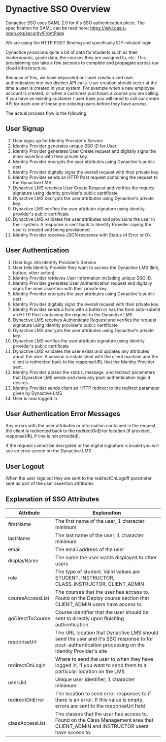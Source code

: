 # Dynactive SSO Overview

Dynactive SSO uses SAML 2.0 for it's SSO authentication piece.
The specification for SAML can be read here: https://wiki.oasis-open.org/security/FrontPage

We are using the HTTP POST Binding and specifically IDP initiated login.

Dynactive provisions quite a bit of data for students such as their leaderboards, grade data, the courses they are assigned to, etc. This provisioning can take a few seconds to complete and propagate across our cloud infrastructure.

Because of this, we have separated our user creation and user authentication into two distinct API calls. User creation should occur at the time a user is created in your system. For example when a new employee account is created, or when a customer purchases a course you are selling. If you have an existing customer / user base you will need to call our create API for each one of these pre-existing users before they have access.

The actual process flow is the following:

## User Signup
1. User signs up for Identity Provider's Service
2. Identity Provider generates unique SSO ID for User
3. Identity Provider generates User Create request and digitally signs the inner assertion with their private key.
4. Identity Provider encrypts the user attributes using Dynactive's public cert
5. Identity Provider digitally signs the overall request with their private key.
6. Identity Provider sends an HTTP Post request containing the request to the Dynactive LMS
7. Dynactive LMS receives User Create Request and verifies the request signature using identity provider's public certificate
8. Dynactive LMS decrypts the user attributes using Dynactive's private key.
9. Dynactive LMS verifies the user attribute signature using identity provider's public certificate
10. Dynactive LMS validates the user attributes and provisions the user in their system.  A response is sent back to Identity Provider saying the user is created and being provisioned.
11. Identity Provider receives JSON response with Status of Error or Ok

## User Authentication
1. User logs into Identity Provider's Service
2. User tells Identity Provider they want to access the Dynactive LMS (link, button, other action)
3. Identity Provider retrieves User information including unique SSO ID.
4. Identity Provider generates User Authentication request and digitally signs the inner assertion with their private key.
4. Identity Provider encrypts the user attributes using Dynactive's public cert
5. Identity Provider digitally signs the overall request with their private key.
6. Identity Provider sends a form with a button or has the form auto-submit an HTTP Post containing the request to the Dynactive LMS
7. Dynactive LMS receives Authenticate Request and verifies the request signature using identity provider's public certificate
8. Dynactive LMS decrypts the user attributes using Dynactive's private key.
9. Dynactive LMS verifies the user attribute signature using identity provider's public certificate
10. Dynactive LMS validates the user exists and updates any attributes about the user.  A session is established with the client machine and the client is redirected back to the responseURL that the Identity Provider sent.
11. Identity Provider parses the status, message, and redirect parameters that Dynactive LMS sends and does any post-authentication logic it desires.  
12. Identity Provider sends client an HTTP redirect to the redirect parameter given by Dynactive LMS
12. User is now logged in.

## User Authentication Error Messages
Any errors with the user attributes or information contained in the request, the client is redirected back to the redirectOnError location (if provided, responseURL if one is not provided). 

If the request cannot be decrypted or the digital signature is invalid you will see an error screen on the Dynactive LMS.

## User Logout

When the user logs out they are sent to the redirectOnLogoff parameter sent as part of the user assertion attributes.

## Explanation of SSO Attributes

Attribute        | Explanation                                                                                                                                         |
---------------- | ----------------------------------------------------------------------------------------------------------------------------------------------------|
firstName        | The first name of the user, 1 character minimum                                                                                                     |
lastName         | The last name of the user, 1 character minimum                                                                                                      |
email            | The email address of the user                                                                                                                       |
displayName      | The name the user wants displayed to other users                                                                                                    | 
role             | The type of student. Valid values are STUDENT, INSTRUCTOR, CLASS_INSTRUCTOR, CLIENT_ADMIN                                                                             |
courseAccessList | The courses that the user has access to. Found on the Deploy course section that CLIENT_ADMIN users have access to                                  |
goDirectToCourse | Course identifier that the user should be sent to directly upon finishing authentication.                                                           |
responseUrl      | The URL location that Dynactive LMS should send the user and it's SSO response to for post-authentication processing on the Identity Provider's site|
redirectOnLogin  | Where to send the user to when they have logged in, if you want to send them to a particular location on the LMS                                    |
userUid          | Unique user identifier, 1 character minimum.                                                                                                        |
redirectOnError  | The location to send error responses to if there is an error.  If this value is empty, errors are sent to the responseUrl field                     |
classAccessList  | The classes that the user has access to.  Found on the Class Management area that CLIENT_ADMIN and INSTRUCTOR users have access to.                 |


